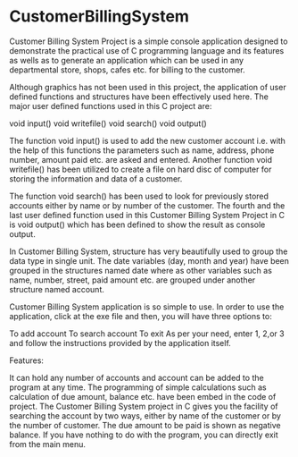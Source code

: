 # CustomerBillingSystem
Customer Billing System Project is a simple console application designed to demonstrate the practical use of C programming language and its features as wells as to generate an application which can be used in any departmental store, shops, cafes etc. for billing to the customer.


Although graphics has not been used in this project, the application of user defined functions and structures have been effectively used here. The major user defined functions used in this C project are:

void input()
void writefile()
void search()
void output()

The function void input() is used to add the new customer account i.e. with the help of this functions the parameters such as name, address, phone number, amount paid etc. are asked and entered. Another function void writefile() has been utilized to create a file on hard disc of computer for storing the information and data of a customer.

The function void search() has been used to look for previously stored accounts either by name or by number of the customer. The fourth and the last user defined function used in this Customer Billing System Project in C is void output() which has been defined to show the result as console output.

In Customer Billing System, structure has very beautifully used to group the data type in single unit. The date variables (day, month and year) have been grouped in the structures named date where as other variables such as name, number, street, paid amount etc. are grouped under another structure named account.

Customer Billing System application is so simple to use. In order to use the application, click at the exe file and then, you will have three options to:

To add account
To search account
To exit
As per your need, enter 1, 2,or 3 and follow the instructions provided by the application itself.

Features:

It can hold any number of accounts and account can be added to the program at any time.
The programming of simple calculations such as calculation of due amount, balance etc. have been embed in the code of project.
The Customer Billing System project in C gives you the facility of searching the account by two ways, either by name of the customer or by the number of customer.
The due amount to be paid is shown as negative balance.
If you have nothing to do with the program, you can directly exit from the main menu.
